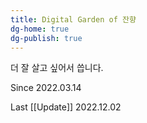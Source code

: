 ```yaml
---
title: Digital Garden of 잔향
dg-home: true
dg-publish: true
---
```


더 잘 살고 싶어서 씁니다.

Since 2022.03.14

Last [[Update]] 2022.12.02
